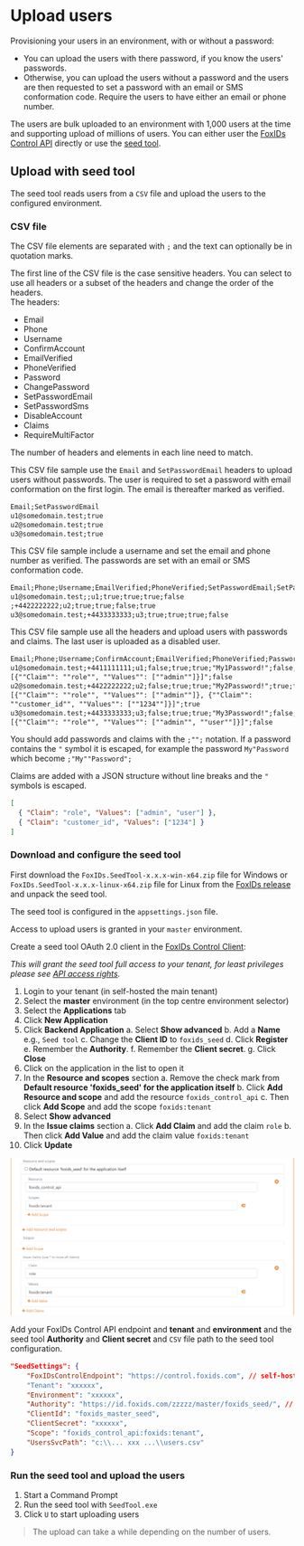 # Upload users

Provisioning your users in an environment, with or without a password:

- You can upload the users with there password, if you know the users' passwords. 
- Otherwise, you can upload the users without a password and the users are then requested to set a password with an email or SMS conformation code. Require the users to have either an email or phone number.

The users are bulk uploaded to an environment with 1,000 users at the time and supporting upload of millions of users. You can either user the [FoxIDs Control API](control.md#foxids-control-api) directly or use the [seed tool](#upload-with-seed-tool). 

## Upload with seed tool

The seed tool reads users from a `CSV` file and upload the users to the configured environment.

### CSV file

The CSV file elements are separated  with `;` and the text can optionally be in quotation marks.

The first line of the CSV file is the case sensitive headers. You can select to use all headers or a subset of the headers and change the order of the headers.  
The headers:

- Email
- Phone
- Username
- ConfirmAccount
- EmailVerified
- PhoneVerified
- Password
- ChangePassword
- SetPasswordEmail
- SetPasswordSms
- DisableAccount
- Claims
- RequireMultiFactor

The number of headers and elements in each line need to match.

This CSV file sample use the `Email` and `SetPasswordEmail` headers to upload users without passwords. The user is required to set a password with email conformation on the first login. 
The email is thereafter marked as verified.
```csv
Email;SetPasswordEmail
u1@somedomain.test;true
u2@somedomain.test;true
u3@somedomain.test;true
```

This CSV file sample include a username and set the email and phone number as verified. The passwords are set with an email or SMS conformation code.
```csv
Email;Phone;Username;EmailVerified;PhoneVerified;SetPasswordEmail;SetPasswordSms
u1@somedomain.test;;u1;true;true;true;false
;+4422222222;u2;true;true;false;true
u3@somedomain.test;+4433333333;u3;true;true;true;false
```

This CSV file sample use all the headers and upload users with passwords and claims. The last user is uploaded as a disabled user.
```csv
Email;Phone;Username;ConfirmAccount;EmailVerified;PhoneVerified;Password;ChangePassword;SetPasswordEmail;SetPasswordSms;DisableAccount;Claims;RequireMultiFactor
u1@somedomain.test;+4411111111;u1;false;true;true;"My1Password!";false;false;false;false;"[{""Claim"": ""role"", ""Values"": [""admin""]}]";false
u2@somedomain.test;+4422222222;u2;false;true;true;"My2Password!";true;false;false;false;"[{""Claim"": ""role"", ""Values"": [""admin""]}, {""Claim"": ""customer_id"", ""Values"": [""1234""]}]";true
u3@somedomain.test;+4433333333;u3;false;true;true;"My3Password!";false;false;false;true;"[{""Claim"": ""role"", ""Values"": [""admin"", ""user""]}]";false
```

You should add passwords and claims with the `;"";` notation. If a password contains the `"` symbol it is escaped, for example the password `My"Password` which become `;"My""Password";`

Claims are added with a JSON structure without line breaks and the `"` symbols is escaped.
```json
[
  { "Claim": "role", "Values": ["admin", "user"] }, 
  { "Claim": "customer_id", "Values": ["1234"] }
]
```

### Download and configure the seed tool

First download the `FoxIDs.SeedTool-x.x.x-win-x64.zip` file for Windows or `FoxIDs.SeedTool-x.x.x-linux-x64.zip` file for Linux from the [FoxIDs release](https://github.com/ITfoxtec/FoxIDs/releases) and unpack the seed tool.

The seed tool is configured in the `appsettings.json` file.

Access to upload users is granted in your `master` environment.

Create a seed tool OAuth 2.0 client in the [FoxIDs Control Client](control.md#foxids-control-client):

*This will grant the seed tool full access to your tenant, for least privileges please see [API access rights](control.md#api-access-rights).*

1. Login to your tenant (in self-hosted the main tenant)
2. Select the **master** environment (in the top centre environment selector)
3. Select the **Applications** tab
4. Click **New Application**
5. Click **Backend Application**
    a. Select **Show advanced**
    b. Add a **Name** e.g., `Seed tool`
    c. Change the **Client ID** to `foxids_seed`
    d. Click **Register**
    e. Remember the **Authority**.
    f. Remember the **Client secret**.
    g. Click **Close**
6. Click on the application in the list to open it
7. In the **Resource and scopes** section 
    a. Remove the check mark from **Default resource 'foxids_seed' for the application itself**
    b. Click **Add Resource and scope** and add the resource `foxids_control_api`
    c. Then click **Add Scope** and add the scope `foxids:tenant` 
8. Select **Show advanced**
9. In the **Issue claims** section
    a. Click **Add Claim** and add the claim `role`
    b. Then click **Add Value** and add the claim value `foxids:tenant`
10. Click **Update**

![FoxIDs Control Client - master seed tool client](images/seed-tool-client.png)

Add your FoxIDs Control API endpoint and **tenant** and **environment** and the seed tool **Authority** and **Client secret** and `CSV` file path to the seed tool configuration. 

```json
"SeedSettings": {
    "FoxIDsControlEndpoint": "https://control.foxids.com", // self-hosted "https://control.yyyyxxxx.com" or local development https://localhost:44331
    "Tenant": "xxxxxx",
    "Environment": "xxxxxx",
    "Authority": "https://id.foxids.com/zzzzz/master/foxids_seed/", // custom domain, self-hosted or local development "https://https://localhost:44331/zzzzz/master/foxids_seed/"
    "ClientId": "foxids_master_seed",
    "ClientSecret": "xxxxxx",
    "Scope": "foxids_control_api:foxids:tenant",
    "UsersSvcPath": "c:\\... xxx ...\\users.csv"
}
```

### Run the seed tool and upload the users

1. Start a Command Prompt 
2. Run the seed tool with `SeedTool.exe`
3. Click `U` to start uploading users  

> The upload can take a while depending on the number of users.
